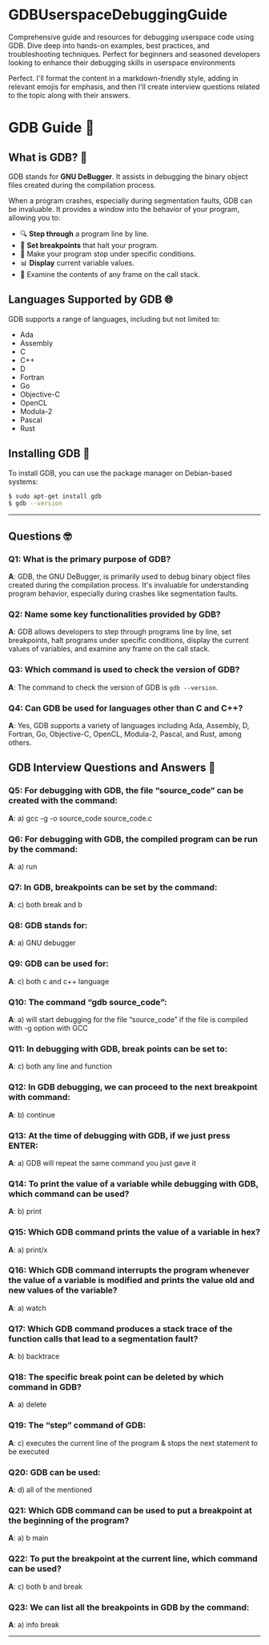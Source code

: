 # GDBUserspaceDebuggingGuide
Comprehensive guide and resources for debugging userspace code using GDB. Dive deep into hands-on examples, best practices, and troubleshooting techniques. Perfect for beginners and seasoned developers looking to enhance their debugging skills in userspace environments

Perfect. I'll format the content in a markdown-friendly style, adding in relevant emojis for emphasis, and then I'll create interview questions related to the topic along with their answers.


# GDB Guide 🐞

## What is GDB? 🤔
GDB stands for **GNU DeBugger**. It assists in debugging the binary object files created during the compilation process. 

When a program crashes, especially during segmentation faults, GDB can be invaluable. It provides a window into the behavior of your program, allowing you to:

- 🔍 **Step through** a program line by line.
- 📍 **Set breakpoints** that halt your program.
- 🛑 Make your program stop under specific conditions.
- 📊 **Display** current variable values.
- 🔬 Examine the contents of any frame on the call stack.

## Languages Supported by GDB 🌐
GDB supports a range of languages, including but not limited to:

- Ada
- Assembly
- C
- C++
- D
- Fortran
- Go
- Objective-C
- OpenCL
- Modula-2
- Pascal
- Rust

## Installing GDB 💾
To install GDB, you can use the package manager on Debian-based systems:

```bash
$ sudo apt-get install gdb
$ gdb --version
```

---

##  Questions 🤓

### Q1: What is the primary purpose of GDB?
**A**: GDB, the GNU DeBugger, is primarily used to debug binary object files created during the compilation process. It's invaluable for understanding program behavior, especially during crashes like segmentation faults.

### Q2: Name some key functionalities provided by GDB?
**A**: GDB allows developers to step through programs line by line, set breakpoints, halt programs under specific conditions, display the current values of variables, and examine any frame on the call stack.

### Q3: Which command is used to check the version of GDB?
**A**: The command to check the version of GDB is `gdb --version`.

### Q4: Can GDB be used for languages other than C and C++?
**A**: Yes, GDB supports a variety of languages including Ada, Assembly, D, Fortran, Go, Objective-C, OpenCL, Modula-2, Pascal, and Rust, among others.



## GDB Interview Questions and Answers 📖

### Q5: For debugging with GDB, the file “source_code” can be created with the command:
**A**: a) gcc -g -o source_code source_code.c

### Q6: For debugging with GDB, the compiled program can be run by the command:
**A**: a) run

### Q7: In GDB, breakpoints can be set by the command:
**A**: c) both break and b

### Q8: GDB stands for:
**A**: a) GNU debugger

### Q9: GDB can be used for:
**A**: c) both c and c++ language

### Q10: The command “gdb source_code”:
**A**: a) will start debugging for the file “source_code” if the file is compiled with -g option with GCC

### Q11: In debugging with GDB, break points can be set to:
**A**: c) both any line and function

### Q12: In GDB debugging, we can proceed to the next breakpoint with command:
**A**: b) continue

### Q13: At the time of debugging with GDB, if we just press ENTER:
**A**: a) GDB will repeat the same command you just gave it

### Q14: To print the value of a variable while debugging with GDB, which command can be used?
**A**: b) print

### Q15: Which GDB command prints the value of a variable in hex?
**A**: a) print/x

### Q16: Which GDB command interrupts the program whenever the value of a variable is modified and prints the value old and new values of the variable?
**A**: a) watch

### Q17: Which GDB command produces a stack trace of the function calls that lead to a segmentation fault?
**A**: b) backtrace

### Q18: The specific break point can be deleted by which command in GDB?
**A**: a) delete

### Q19: The “step” command of GDB:
**A**: c) executes the current line of the program & stops the next statement to be executed

### Q20: GDB can be used:
**A**: d) all of the mentioned

### Q21: Which GDB command can be used to put a breakpoint at the beginning of the program?
**A**: a) b main

### Q22: To put the breakpoint at the current line, which command can be used?
**A**: c) both b and break

### Q23: We can list all the breakpoints in GDB by the command:
**A**: a) info break

---

